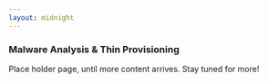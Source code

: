 ```yaml
---
layout: midnight
---
```

### Malware Analysis & Thin Provisioning

Place holder page, until more content arrives.  Stay tuned for more!
